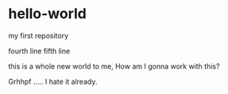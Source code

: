 # hello-world
my first repository
 
 fourth line
 fifth line
 
 this is a whole new world to me, How am I gonna work with this?
 
 Grhhpf ..... I hate it already.
